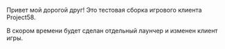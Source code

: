 Привет мой дорогой друг!
Это тестовая сборка игрового клиента Project58.

В скором времени будет сделан отдельный лаунчер и изменен клиент игры.
